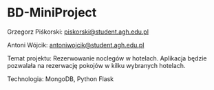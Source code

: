 # BD-MiniProject

Grzegorz Piśkorski: piskorski@student.agh.edu.pl

Antoni Wójcik: antoniwojcik@student.agh.edu.pl

Temat projektu:
    Rezerwowanie noclegów w hotelach. Aplikacja będzie pozwalała na rezerwację pokojów w kilku wybranych hotelach.

Technologia:
    MongoDB, Python Flask